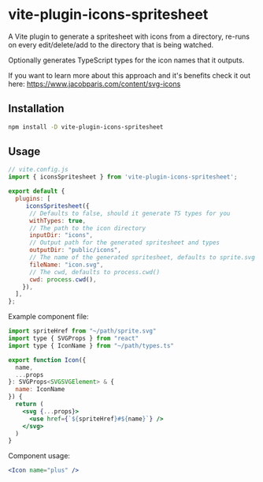 # vite-plugin-icons-spritesheet
A Vite plugin to generate a spritesheet with icons from a directory, re-runs on every edit/delete/add to the directory that is being watched.

Optionally generates TypeScript types for the icon names that it outputs.

If you want to learn more about this approach and it's benefits 
check it out here:
https://www.jacobparis.com/content/svg-icons

## Installation
```bash
npm install -D vite-plugin-icons-spritesheet
```

## Usage
```javascript
// vite.config.js
import { iconsSpritesheet } from 'vite-plugin-icons-spritesheet';

export default {
  plugins: [
     iconsSpritesheet({
      // Defaults to false, should it generate TS types for you
      withTypes: true,
      // The path to the icon directory
      inputDir: "icons",
      // Output path for the generated spritesheet and types
      outputDir: "public/icons",
      // The name of the generated spritesheet, defaults to sprite.svg
      fileName: "icon.svg",
      // The cwd, defaults to process.cwd()
      cwd: process.cwd(),
    }),
  ],
};
```

Example component file:

```jsx
import spriteHref from "~/path/sprite.svg"
import type { SVGProps } from "react"
import type { IconName } from "~/path/types.ts"

export function Icon({
  name,
  ...props
}: SVGProps<SVGSVGElement> & {
  name: IconName
}) {
  return (
    <svg {...props}>
      <use href={`${spriteHref}#${name}`} />
    </svg>
  )
}
```

Component usage:

```jsx
<Icon name="plus" />
```